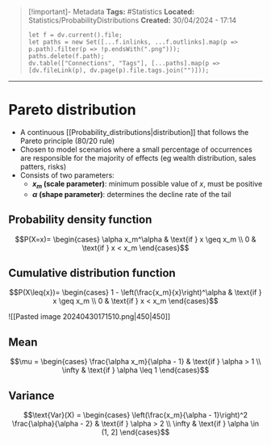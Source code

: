 > [!important]- Metadata
> **Tags:** #Statistics 
> **Located:** Statistics/ProbabilityDistributions
> **Created:** 30/04/2024 - 17:14
> ```dataviewjs
> let f = dv.current().file;
> let paths = new Set([...f.inlinks, ...f.outlinks].map(p => p.path).filter(p => !p.endsWith(".png")));
> paths.delete(f.path);
> dv.table(["Connections", "Tags"], [...paths].map(p => [dv.fileLink(p), dv.page(p).file.tags.join("")]));
> ```

___
# Pareto distribution
- A continuous [[Probability_distributions|distribution]] that follows the Pareto principle (80/20 rule)
- Chosen to model scenarios where a small percentage of occurrences are responsible for the majority of effects (eg wealth distribution, sales patters, risks)
- Consists of two parameters: 
    - **$x_{m}$  (scale parameter)**: minimum possible value of $x$, must be positive
    - **$\alpha$ (shape parameter)**: determines the decline rate of the tail
## Probability density function 

$$P(X=x)= \begin{cases} \alpha x_m^\alpha & \text{if } x \geq x_m \\ 0 & \text{if } x < x_m \end{cases}$$
## Cumulative distribution function

$$P(X\leq{x})= \begin{cases} 1 - \left(\frac{x_m}{x}\right)^\alpha & \text{if } x \geq x_m \\ 0 & \text{if } x < x_m \end{cases}$$


![[Pasted image 20240430171510.png|450|450]]

## Mean

$$\mu = \begin{cases} \frac{\alpha x_m}{\alpha - 1} & \text{if } \alpha > 1 \\ \infty & \text{if } \alpha \leq 1 \end{cases}$$

## Variance 
$$\text{Var}(X) = \begin{cases} \left(\frac{x_m}{\alpha - 1}\right)^2 \frac{\alpha}{\alpha - 2} & \text{if } \alpha > 2 \\ \infty & \text{if } \alpha \in (1, 2] \end{cases}$$